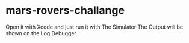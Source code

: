 # mars-rovers-challange

Open it with Xcode and just run it with The Simulator
The Output will be shown on the Log Debugger
